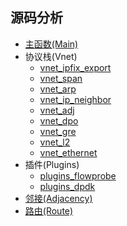 ## 源码分析

* [主函数(Main)](https://github.com/penybai/vpp-docs/blob/master/Source-Code-Analysis/vpp_vnet_main.md)
* 协议栈(Vnet)
  - [vnet_ipfix_export](https://github.com/penybai/vpp-docs/blob/master/Source-Code-Analysis/vnet_ipfix_export.md)
  - [vnet_span](https://github.com/penybai/vpp-docs/blob/master/Source-Code-Analysis/vnet_span.md)
  - [vnet_arp](https://github.com/penybai/vpp-docs/blob/master/Source-Code-Analysis/vnet_arp.md)
  - [vnet_ip_neighbor](https://github.com/penybai/vpp-docs/blob/master/Source-Code-Analysis/vnet_ip_neighbor.md)
  - [vnet_adj](https://github.com/penybai/vpp-docs/blob/master/Source-Code-Analysis/vnet_adj.md)
  - [vnet_dpo](https://github.com/penybai/vpp-docs/blob/master/Source-Code-Analysis/vnet_dpo.md)
  - [vnet_gre](https://github.com/penybai/vpp-docs/blob/master/Source-Code-Analysis/vnet_gre.md)
  - [vnet_l2](https://github.com/penybai/vpp-docs/blob/master/Source-Code-Analysis/vnet_l2.md)
  - [vnet_ethernet](https://github.com/penybai/vpp-docs/blob/master/Source-Code-Analysis/vnet_ethernet.md)
* 插件(Plugins)
  - [plugins_flowprobe](https://github.com/penybai/vpp-docs/blob/master/Source-Code-Analysis/plugins_flowprobe.md)
  - [plugins_dpdk](https://github.com/penybai/vpp-docs/blob/master/Source-Code-Analysis/plugins_dpdk.md)
* [邻接(Adjacency)](https://github.com/penybai/vpp-docs/blob/master/Source-Code-Analysis/Adjacency.md)
* [路由(Route)](https://github.com/penybai/vpp-docs/blob/master/Source-Code-Analysis/Route.md)